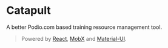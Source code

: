 # Catapult

A better Podio.com based training resource management tool. 

> Powered by [React](https://github.com/facebook/react), [MobX](https://github.com/mobxjs/mobx) and [Material-UI](https://github.com/callemall/material-ui).